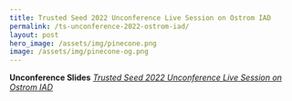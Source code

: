 ```yaml
---
title: Trusted Seed 2022 Unconference Live Session on Ostrom IAD
permalink: /ts-unconference-2022-ostrom-iad/
layout: post
hero_image: /assets/img/pinecone.png
image: /assets/img/pinecone-og.png
---
```


**Unconference Slides** *[Trusted Seed 2022 Unconference Live Session on Ostrom IAD](/assets/pdf/TS-Unconference-Slides_Ostrom-IAD.pdf)*